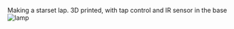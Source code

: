 Making a starset lap. 3D printed, with tap control and IR sensor in the base
![lamp](https://github.com/user-attachments/assets/03986239-7f1c-4e13-9961-4095440932d9)
